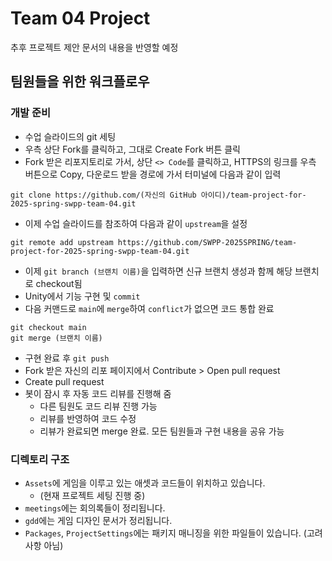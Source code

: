 # Team 04 Project
추후 프로젝트 제안 문서의 내용을 반영할 예정
## 팀원들을 위한 워크플로우
### 개발 준비
- 수업 슬라이드의 git 세팅
- 우측 상단 Fork를 클릭하고, 그대로 Create Fork 버튼 클릭
- Fork 받은 리포지토리로 가서, 상단 ``<> Code``를 클릭하고, HTTPS의 링크를 우측 버튼으로 Copy, 다운로드 받을 경로에 가서 터미널에 다음과 같이 입력

```
git clone https://github.com/(자신의 GitHub 아이디)/team-project-for-2025-spring-swpp-team-04.git
```
- 이제 수업 슬라이드를 참조하여 다음과 같이 ``upstream``을 설정

```
git remote add upstream https://github.com/SWPP-2025SPRING/team-project-for-2025-spring-swpp-team-04.git
```
- 이제 ``git branch (브랜치 이름)``을 입력하면 신규 브랜치 생성과 함께 해당 브랜치로 checkout됨
- Unity에서 기능 구현 및 ``commit``
- 다음 커맨드로 ``main``에 ``merge``하여 ``conflict``가 없으면 코드 통합 완료

```
git checkout main
git merge (브랜치 이름)
```
- 구현 완료 후 ``git push``
- Fork 받은 자신의 리포 페이지에서 Contribute > Open pull request
- Create pull request
- 봇이 잠시 후 자동 코드 리뷰를 진행해 줌
  - 다른 팀원도 코드 리뷰 진행 가능
  - 리뷰를 반영하여 코드 수정
  - 리뷰가 완료되면 merge 완료. 모든 팀원들과 구현 내용을 공유 가능
### 디렉토리 구조
- ``Assets``에 게임을 이루고 있는 애셋과 코드들이 위치하고 있습니다.
  - (현재 프로젝트 세팅 진행 중)
- ``meetings``에는 회의록들이 정리됩니다.
- ``gdd``에는 게임 디자인 문서가 정리됩니다.
- ``Packages``, ``ProjectSettings``에는 패키지 매니징을 위한 파일들이 있습니다. (고려사항 아님)
